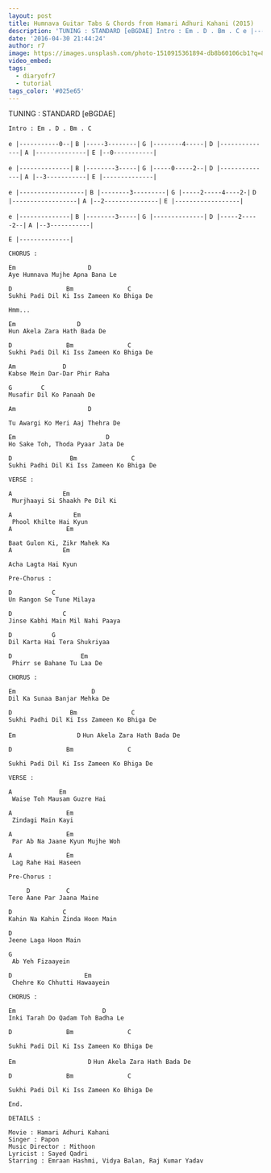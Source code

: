 ```yaml
---
layout: post
title: Humnava Guitar Tabs & Chords from Hamari Adhuri Kahani (2015)
description: 'TUNING : STANDARD [eBGDAE] Intro : Em . D . Bm . C e |-----------0--|B |-----3--------|G |--------4-----|D |--------------|A |--------------|E |--0-...'
date: '2016-04-30 21:44:24'
author: r7
image: https://images.unsplash.com/photo-1510915361894-db8b60106cb1?q=80&w=2940&auto=format&fit=crop&ixlib=rb-4.1.0&ixid=M3wxMjA3fDB8MHxwaG90by1wYWdlfHx8fGVufDB8fHx8fA%3D%3D
video_embed:
tags:
  - diaryofr7
  - tutorial
tags_color: '#025e65'
---
```

TUNING : STANDARD [eBGDAE]

```
Intro : Em . D . Bm . C
```

`e |-----------0--|`
`B |-----3--------|`
`G |--------4-----|`
`D |--------------|`
`A |--------------|`
`E |--0-----------|`

`e |--------------|`
`B |--------3-----|`
`G |-----0-----2--|`
`D |--------------|`
`A |--3-----------|`
`E |--------------|`

`e |------------------|`
`B |--------3---------|`
`G |-----2-----4----2-|`
`D |------------------|`
`A |--2---------------|`
`E |------------------|`

`e |--------------|`
`B |--------3-----|`
`G |--------------|`
`D |-----2-----2--|`
`A |--3-----------|`

```
E |--------------|
```

```
CHORUS :
```

```
Em                    D
Aye Humnava Mujhe Apna Bana Le
```

```
D               Bm               C
Sukhi Padi Dil Ki Iss Zameen Ko Bhiga De
```

`Hmm...`

```
Em                 D
Hun Akela Zara Hath Bada De
```

```
D               Bm               C
Sukhi Padi Dil Ki Iss Zameen Ko Bhiga De
```

```
Am             D
Kabse Mein Dar-Dar Phir Raha
```

```
G        C
Musafir Dil Ko Panaah De
```

```
Am                    D
```

```
Tu Awargi Ko Meri Aaj Thehra De
```

```
Em                         D
Ho Sake Toh, Thoda Pyaar Jata De
```

```
D                Bm               C
Sukhi Padhi Dil Ki Iss Zameen Ko Bhiga De

VERSE :

A              Em
 Murjhaayi Si Shaakh Pe Dil Ki
```

```
A                 Em
 Phool Khilte Hai Kyun
A               Em
```

```
Baat Gulon Ki, Zikr Mahek Ka
A              Em
```

```
Acha Lagta Hai Kyun

Pre-Chorus :
```

```
D           C
Un Rangon Se Tune Milaya
```

```
D              C
Jinse Kabhi Main Mil Nahi Paaya
```

```
D           G
Dil Karta Hai Tera Shukriyaa
```

```
D                   Em
 Phirr se Bahane Tu Laa De

CHORUS :
```

```
Em                     D
Dil Ka Sunaa Banjar Mehka De
```

```
D                Bm               C
Sukhi Padhi Dil Ki Iss Zameen Ko Bhiga De
```

`Em                 D`
`Hun Akela Zara Hath Bada De`

```
D               Bm               C
```

`Sukhi Padi Dil Ki Iss Zameen Ko Bhiga De`

```
VERSE :
```

```
A             Em
 Waise Toh Mausam Guzre Hai
```

```
A               Em 
 Zindagi Main Kayi
```

```
A               Em
 Par Ab Na Jaane Kyun Mujhe Woh
```

```
A               Em
 Lag Rahe Hai Haseen
```

```
Pre-Chorus :

     D          C
Tere Aane Par Jaana Maine
```

```
D              C
Kahin Na Kahin Zinda Hoon Main
```

```
D      
Jeene Laga Hoon Main
```

```
G
 Ab Yeh Fizaayein
```

```
D                    Em
 Chehre Ko Chhutti Hawaayein
```

`CHORUS :`

```
Em                        D
Inki Tarah Do Qadam Toh Badha Le
```

```
D               Bm               C
```

`Sukhi Padi Dil Ki Iss Zameen Ko Bhiga De`

`Em                    D`
`Hun Akela Zara Hath Bada De`

```
D               Bm               C
```

```
Sukhi Padi Dil Ki Iss Zameen Ko Bhiga De

End.

DETAILS :
```

```
Movie : Hamari Adhuri Kahani
Singer : Papon
Music Director : Mithoon
Lyricist : Sayed Qadri
Starring : Emraan Hashmi, Vidya Balan, Raj Kumar Yadav
```

